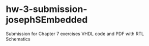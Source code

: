 # hw-3-submission-josephSEmbedded
Submission for Chapter 7 exercises VHDL code and PDF with RTL Schematics
